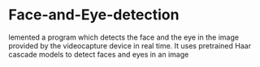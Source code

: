 # Face-and-Eye-detection
lemented a program which detects the face and the eye in the image provided by the videocapture device in real time.
It uses pretrained Haar cascade models to detect faces and eyes in an image
